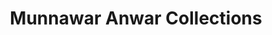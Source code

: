 ---
title: "Munnawar Anwar Collections"
url: /karachi/munnawar-anwar-collections/
shop: Kleidung
---